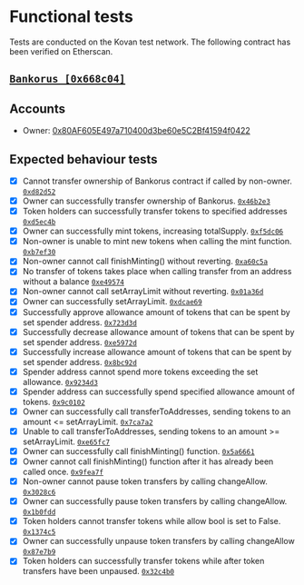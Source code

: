 # Functional tests
Tests are conducted on the Kovan test network. The following contract has been verified on Etherscan.

## [`Bankorus [0x668c04]`](https://kovan.etherscan.io/address/0x668c048a44c5fc90492fdcd142918a425ae060c0)

## Accounts

* Owner: [0x80AF605E497a710400d3be60e5C2Bf41594f0422](https://kovan.etherscan.io/address/0x80af605e497a710400d3be60e5c2bf41594f0422)

## Expected behaviour tests

- [x] Cannot transfer ownership of Bankorus contract if called by non-owner. [`0xd82d52`](https://kovan.etherscan.io/tx/0xd82d523d90aefe206f77d7543b189571ed722a99da601b18d927fd25f2dc7a51)
- [x] Owner can successfully transfer ownership of Bankorus. [`0x46b2e3`](https://kovan.etherscan.io/tx/0x46b2e35eb3405238a5c2c46b675c7948a4205721a5a279903fc4943ad266c977)
- [x] Token holders can successfully transfer tokens to specified addresses
[`0xd5ec4b`](https://kovan.etherscan.io/tx/0xd5ec4b751b7a01f6fe320bed2cc265ca234ea1b19e2206fb175a5033d619098e)
- [x] Owner can successfully mint tokens, increasing totalSupply. [`0xf5dc06`](https://kovan.etherscan.io/tx/0xf5dc06ac4e6732a9cd98e12aa5eecdb228412fbf35bf345cfa7517a02177ddc6)
- [x] Non-owner is unable to mint new tokens when calling the mint function. [`0xb7ef30`](https://kovan.etherscan.io/tx/0xb7ef308286ab1ae960d411ed88ee2a897d0be0a809c512b580933d012174ac73)
- [x] Non-owner cannot call finishMinting() without reverting. [`0xa60c5a`](https://kovan.etherscan.io/tx/0xa60c5ad9b80d1689111d37a623689b0c0b296a93723c4856d387bc7746645e28)
- [x] No transfer of tokens takes place when calling transfer from an address without a balance [`0xe49574`](https://kovan.etherscan.io/tx/0xe495748ea610f7a1140fb3c09890f8baf3c52f40c0c1dfa122f8eb34e389322d)
- [x] Non-owner cannot call setArrayLimit without reverting. [`0x01a36d`](https://kovan.etherscan.io/tx/0x01a36d00612ff56988cbf618411488f31a280ff37918ed707b18acf6c2e547bb)
- [x] Owner can successfully setArrayLimit. [`0xdcae69`](https://kovan.etherscan.io/tx/0xdcae697334177d546d097a816400fff2aa5a30b8ad05868c6b9cba8d83afc0a1)
- [x] Successfully approve allowance amount of tokens that can be spent by set spender address. [`0x723d3d`](https://kovan.etherscan.io/tx/0x723d3d306f2fd19318ab4b213f9412a016a4711248a191a3f9a8975f7e7e8001)
- [x] Successfully decrease allowance amount of tokens that can be spent by set spender address. [`0xe5972d`](https://kovan.etherscan.io/tx/0xe5972d68a1c9922c22dc06efcedfa691db8613cb73c03e6f1eb7238d89eaea3b)
- [x] Successfully increase allowance amount of tokens that can be spent by set spender address. [`0x8bc92d`](https://kovan.etherscan.io/tx/0x8bc92d9bd7a3018d87329233b0a6eb5d96b5c4305bb3a402ae981fb781197be5)
- [x] Spender address cannot spend more tokens exceeding the set allowance. [`0x9234d3`](https://kovan.etherscan.io/tx/0x9234d3059ca3e0427b9305de46e6227f646b8585ddbf696cf308118419279c8c)
- [x] Spender address can successfully spend specified allowance amount of tokens. [`0x9c0102`](https://kovan.etherscan.io/tx/0x9c010233003cb9c35e22d45d3321642686c044c3e0998d802f75de3d6b57a776)
- [x] Owner can successfully call transferToAddresses, sending tokens to an amount <= setArrayLimit. [`0x7ca7a2`](https://kovan.etherscan.io/tx/0x7ca7a222809118e113cbddb40bfc0dd9398e021887a64e548231ac069cb5cabb)
- [x] Unable to call transferToAddresses, sending tokens to an amount >= setArrayLimit. [`0xe65fc7`](https://kovan.etherscan.io/tx/0xe65fc7709d4caafd8dec98ac01851ff897b027daa6303f86bf91993fc279e159)
- [x] Owner can successfully call finishMinting() function. [`0x5a6661`](https://kovan.etherscan.io/tx/0x5a6661fd8cb126f5395552e131bd8c2c5e5412fb7daa7854e1e99b9aa1734fd3)
- [x] Owner cannot call finishMinting() function after it has already been called once. [`0x9fea7f`](https://kovan.etherscan.io/tx/0x9fea7ff2deab05d74957e70df762dcc27cfc95ca3177bc3cb7ee6897b2558f14)
- [x] Non-owner cannot pause token transfers by calling changeAllow. [`0x3028c6`](https://kovan.etherscan.io/tx/0x3028c66da86824a41f5859936339a98c83e79c50695f649d85b87556ca2e719b)
- [x] Owner can successfully pause token transfers by calling changeAllow. [`0x1b0fdd`](https://kovan.etherscan.io/tx/0x1b0fdd7558ab656d774067515ed5e8e46eabe86ebdac3608708720d2b0201815)
- [x] Token holders cannot transfer tokens while allow bool is set to False.
[`0x1374c5`](https://kovan.etherscan.io/tx/0x1374c5115546f5550b3bd88fa4a8eb342161d624daad4a178bf51e6bdbc636a2)
- [x] Owner can successfully unpause token transfers by calling changeAllow [`0x87e7b9`](https://kovan.etherscan.io/tx/0x87e7b9adf6452117820b37aaeef284297d01a659c434c81baf1a4e34ecea494a)
- [x] Token holders can successfully transfer tokens while after token transfers have been unpaused.
[`0x32c4b0`](https://kovan.etherscan.io/tx/0x32c4b0b57bb54415d75c8cb9bffacfcc69c70cb8768a62020178415bbd568eb3)
